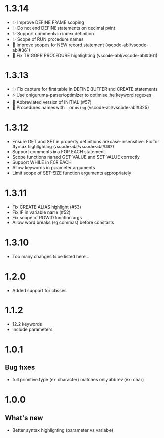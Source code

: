 1.3.14
======

- ✨ Improve DEFINE FRAME scoping
- ✨ Do not end DEFINE statements on decimal point
- ✨ Support comments in index definition
- ✨ Scope of RUN procedure names
- 🐛 Improve scopes for NEW record statement (vscode-abl/vscode-abl#361)
- 🐛 Fix TRIGGER PROCEDURE highlighting (vscode-abl/vscode-abl#361)

1.3.13
======

- ✨ Fix capture for first table in DEFINE BUFFER and CREATE statements
- ⚡️ Use oniguruma-parser/optimizer to optimise the keyword regexes
- 🐛 Abbreviated version of INITIAL (#57)
- 🐛 Procedures names with `.` or `using` (vscode-abl/vscode-abl#325)

1.3.12
======

- Ensure GET and SET in property definitions are case-insensitive. Fix for Syntax highlighting (vscode-abl/vscode-abl#307)
- Support comments in a FOR EACH statement
- Scope functions named GET-VALUE and SET-VALUE correctly
- Support WHILE in FOR EACH
- Allow keywords in parameter arguments
- Limit scope of SET-SIZE function arguments appropriately

1.3.11
======

- Fix CREATE ALIAS highlight (#53)
- Fix IF in variable name (#52)
- Fix scope of ROWID function args
- Allow word breaks (eg commas) before constants

1.3.10
======
- Too many changes to be listed here...

1.2.0
=====
- Added support for classes

1.1.2
=====
- 12.2 keywords
- Include parameters

1.0.1
=====

## Bug fixes
- full primitive type (ex: character) matches only abbrev (ex: char)

1.0.0
=====

## What's new
- Better syntax highlighting (parameter vs variable)
